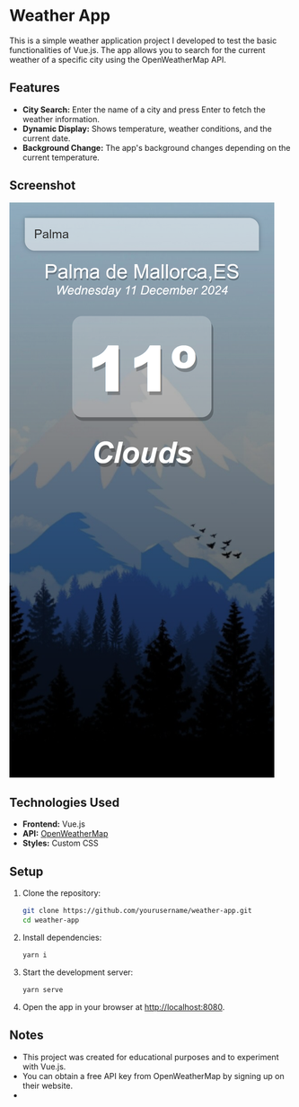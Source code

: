 # Weather App

This is a simple weather application project I developed to test the basic functionalities of Vue.js. The app allows you to search for the current weather of a specific city using the OpenWeatherMap API.

## Features

- **City Search:** Enter the name of a city and press Enter to fetch the weather information.
- **Dynamic Display:** Shows temperature, weather conditions, and the current date.
- **Background Change:** The app's background changes depending on the current temperature.

## Screenshot

![Weather App Screenshot](./src/assets/screenshot.png)

## Technologies Used

- **Frontend:** Vue.js
- **API:** [OpenWeatherMap](https://openweathermap.org/)
- **Styles:** Custom CSS

## Setup

1. Clone the repository:
   ```bash
   git clone https://github.com/yourusername/weather-app.git
   cd weather-app
   ```

2. Install dependencies:
   ```bash
   yarn i
   ```

3. Start the development server:
   ```bash
   yarn serve
   ```

4. Open the app in your browser at [http://localhost:8080](http://localhost:8080).

## Notes

- This project was created for educational purposes and to experiment with Vue.js.
- You can obtain a free API key from OpenWeatherMap by signing up on their website.
-